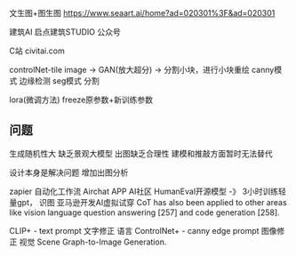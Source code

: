 文生图+图生图
https://www.seaart.ai/home?ad=020301%3F&ad=020301

建筑AI
启点建筑STUDIO 公众号

C站
civitai.com

controlNet-tile
image -> GAN(放大超分) -> 分割小块，进行小块重绘
canny模式 边缘检测
seg模式 分割

lora(微调方法)
freeze原参数+新训练参数


## 问题
生成随机性大
缺乏景观大模型
出图缺乏合理性
建模和推敲方面暂时无法替代



设计本身是解决问题
增加出图分析

zapier 自动化工作流
Airchat APP AI社区
HumanEval开源模型 -》 3小时训练轻量gpt， 识图
亚马逊开发AI虚拟试穿
CoT has also been applied to other areas like vision language question answering [257] and code generation [258].
 
CLIP+ - text prompt 文字修正 语言
ControlNet+ - canny edge prompt 图像修正 视觉   Scene Graph-to-Image Generation.